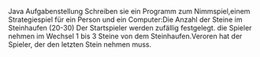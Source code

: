 Java Aufgabenstellung Schreiben sie ein Programm zum Nimmspiel,einem Strategiespiel für ein Person und ein Computer:Die Anzahl der Steine im Steinhaufen (20-30) Der Startspieler werden zufällig festgelegt. die Spieler nehmen im Wechsel 1 bis 3 Steine von dem Steinhaufen.Veroren hat der Spieler, der den letzten Stein nehmen muss.
